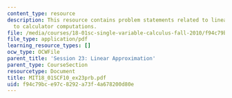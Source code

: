 ```yaml
---
content_type: resource
description: This resource contains problem statements related to linear approximation
  to calculator computations.
file: /media/courses/18-01sc-single-variable-calculus-fall-2010/f94c79bce97c8292a73f4a678200d80e_MIT18_01SCF10_ex23prb.pdf
file_type: application/pdf
learning_resource_types: []
ocw_type: OCWFile
parent_title: 'Session 23: Linear Approximation'
parent_type: CourseSection
resourcetype: Document
title: MIT18_01SCF10_ex23prb.pdf
uid: f94c79bc-e97c-8292-a73f-4a678200d80e
---
```

